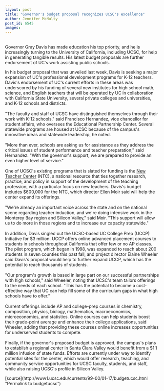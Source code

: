 ```yaml
---
layout: post
title: "Governor's budget proposal recognizes UCSC's excellence"
author: Jennifer McNulty
post_id: 6545
images:
---
```


<p>
  <a href="mailto:mckenna@cats.ucsc.edu"><br></a> Governor Gray Davis has made education his top priority, and he is increasingly turning to the University of California, including UCSC, for help in generating tangible results. His latest budget proposals are further endorsement of UC's work assisting public schools.
</p>In his budget proposal that was unveiled last week, Davis is seeking a major expansion of UC's professional development programs for K-12 teachers. Davis's endorsement of UC's current efforts in these areas was underscored by his funding of several new institutes for high school math, science, and English teachers that will be operated by UC in collaboration with California State University, several private colleges and universities, and K-12 schools and districts.<br>
<br>
"The faculty and staff of UCSC have distinguished themselves through their work with K-12 schools," said Francisco Hernandez, vice chancellor for student affairs, who oversees the Educational Partnership Center. Several statewide programs are housed at UCSC because of the campus's innovative ideas and statewide leadership, he noted.<br>
<br>
"More than ever, schools are asking us for assistance as they address the critical issues of student performance and teacher preparation," said Hernandez. "With the governor's support, we are prepared to provide an even higher level of service."<br>
<br>
One of UCSC's existing programs that is slated for funding is the <a href="http://newteachercenter.org">New Teacher Center</a> (NTC), a national resource that ties together research, practice, and policy in support of the development of the teaching profession, with a particular focus on new teachers. Davis's budget includes $600,000 for the NTC, which director Ellen Moir said will help the center expand its offerings.<br>
<br>
"We're already an important voice across the state and on the national scene regarding teacher induction, and we're doing intensive work in the Monterey Bay region and Silicon Valley," said Moir. "This support will allow us to do more in those regions and to increase our capacity statewide."<br>
<br>
In addition, Davis singled out the UCSC-based UC College Prep (UCCP) Initiative for $3 million. UCCP offers online advanced placement courses to students in schools throughout California that offer few or no AP classes. The pilot program, which began in 1998, was expanded to reach about 200 students in seven counties this past fall, and project director Elaine Wheeler said Davis's proposal would help to further expand UCCP, which has the potential to reach thousands of students.<br>
<br>
"Our program's growth is based in large part on our successful partnerships with high schools," said Wheeler, noting that UCSC's team tailors offerings to the needs of each school. "This has the potential to become a cost-effective way that UC can help fill some of the curriculum gaps in what high schools have to offer."<br>
<br>
Current offerings include AP and college-prep courses in chemistry, composition, physics, biology, mathematics, macroeconomics, microeconomics, and statistics. Online courses can help students boost their grade-point average and enhance their college applications, said Wheeler, adding that providing these courses online increases opportunities for underserved students to compete.<br>
<br>
Finally, if the governor's proposed budget is approved, the campus's plans to establish a regional center in Santa Clara Valley would benefit from a $1.1 million infusion of state funds. Efforts are currently under way to identify potential sites for the center, which would offer research, teaching, and community service opportunities for UCSC faculty, students, and staff, while also raising UCSC's profile in Silicon Valley.
<p>

</p>
[source](http://www1.ucsc.edu/currents/99-00/01-17/budgetucsc.html "Permalink to budgetucsc")
